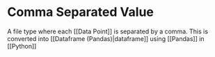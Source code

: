 # Comma Separated Value
A file type where each [[Data Point]] is separated by a comma. This is converted into [[Dataframe (Pandas)|dataframe]] using [[Pandas]] in [[Python]]
